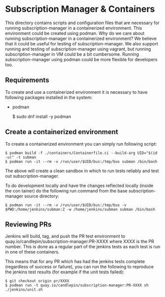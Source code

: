 Subscription Manager & Containers
=================================

This directory contains scripts and configuration files that are necessary for running
subscription-manager in a containerized environment. This environment could be created
using podman. Why do we care about running subscription-manager in a containerized
environment? We believe that it could be useful for testing of subscription-manager.
We also support running and testing of subscription-manager using vagrant, but running
subscription-manager in VM could be a bit cumbersome. Running subscription-manager
using podman could be more flexible for developers too.

Requirements
------------

To create and use a containerized environment it is necessary to have following packages
installed in the system:

 * podman

   $ sudo dnf install -y podman

Create a containerized environment
----------------------------------

To create a containerized environment you can simply run following script:

    $ podman build -f ./containers/Containerfile.ci --build-arg UID="$(id -u)" -t subman
    $ podman run -it --rm -v /run/user/$UID/bus:/tmp/bus subman /bin/bash

The above will create a clean sandbox in which to run tests reliably and
test out subscription-manager.

To do development locally and have the changes reflected locally (inside the con
tainer) do the following run command from the base subscription-manager source
directory:

    $ podman run -it --rm -v /run/user/$UID/bus:/tmp/bus -v $PWD:/home/jenkins/subman:Z -w /home/jenkins/subman subman /bin/bash

Reviewing PRs
-------------

Jenkins will build, tag, and push the PR test environment to
quay.io/candlepin/subscription-manager:PR-XXXX where XXXX is the PR number.
This is done as a regular part of the jenkins tests as each test is run in
one of these containers.

This means that for any PR which has had the jenkins tests complete
(regardless of success or failure), you can run the following to reproduce
the jenkins test results (for example if the unit tests failed):

    $ git checkout origin pr/XXXX
    $ podman run -t quay.io/candlepin/subscription-manager:PR-XXXX sh ./jenkins/unit.sh
